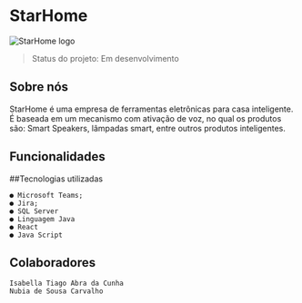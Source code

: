 # StarHome
![StarHome logo](https://user-images.githubusercontent.com/128197236/228922347-87e9a48c-b607-472e-98f5-3df09687fc55.jpeg)
> Status do projeto: Em desenvolvimento
## Sobre nós
StarHome é uma empresa de ferramentas eletrônicas para casa inteligente. É baseada em um mecanismo com ativação de voz, no qual os produtos são: Smart Speakers, lâmpadas smart, entre outros produtos inteligentes. 
## Funcionalidades

##Tecnologias utilizadas
```
● Microsoft Teams;
● Jira;
● SQL Server
● Linguagem Java
● React
● Java Script
```

## Colaboradores
```
Isabella Tiago Abra da Cunha
Nubia de Sousa Carvalho
```
##
